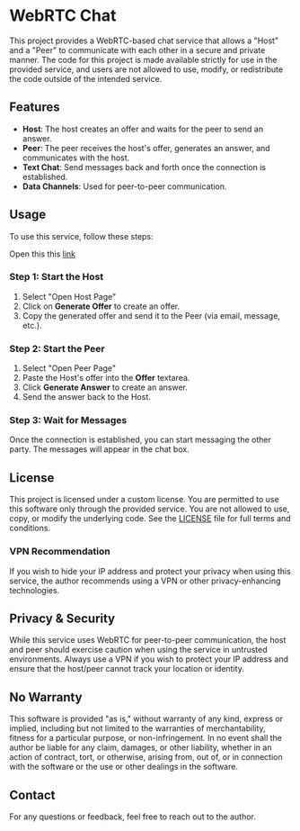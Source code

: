 # WebRTC Chat

This project provides a WebRTC-based chat service that allows a "Host" and a "Peer" to communicate with each other in a secure and private manner. The code for this project is made available strictly for use in the provided service, and users are not allowed to use, modify, or redistribute the code outside of the intended service.

## Features

- **Host**: The host creates an offer and waits for the peer to send an answer.
- **Peer**: The peer receives the host's offer, generates an answer, and communicates with the host.
- **Text Chat**: Send messages back and forth once the connection is established.
- **Data Channels**: Used for peer-to-peer communication.

## Usage

To use this service, follow these steps:

Open this this [link](https://ronnie-reagan.github.io/WebRTC-Chat/)

### Step 1: Start the Host

1. Select "Open Host Page"
2. Click on **Generate Offer** to create an offer.
3. Copy the generated offer and send it to the Peer (via email, message, etc.).

### Step 2: Start the Peer

1. Select "Open Peer Page"
2. Paste the Host's offer into the **Offer** textarea.
3. Click **Generate Answer** to create an answer.
4. Send the answer back to the Host.

### Step 3: Wait for Messages

Once the connection is established, you can start messaging the other party. The messages will appear in the chat box.

## License

This project is licensed under a custom license. You are permitted to use this software only through the provided service. You are not allowed to use, copy, or modify the underlying code. See the [LICENSE](LICENSE) file for full terms and conditions.

### VPN Recommendation

If you wish to hide your IP address and protect your privacy when using this service, the author recommends using a VPN or other privacy-enhancing technologies.

## Privacy & Security

While this service uses WebRTC for peer-to-peer communication, the host and peer should exercise caution when using the service in untrusted environments. Always use a VPN if you wish to protect your IP address and ensure that the host/peer cannot track your location or identity.

## No Warranty

This software is provided "as is," without warranty of any kind, express or implied, including but not limited to the warranties of merchantability, fitness for a particular purpose, or non-infringement. In no event shall the author be liable for any claim, damages, or other liability, whether in an action of contract, tort, or otherwise, arising from, out of, or in connection with the software or the use or other dealings in the software.

## Contact

For any questions or feedback, feel free to reach out to the author.

